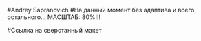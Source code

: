 #Andrey Sapranovich 
#На данный момент без адаптива и всего остального... МАСШТАБ: 80%!!!

#Ссылка на сверстанный макет
